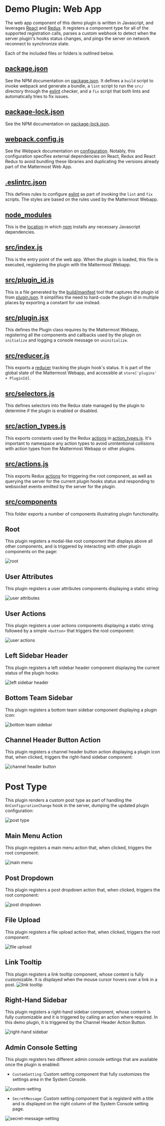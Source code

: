 # Demo Plugin: Web App

The web app component of this demo plugin is written in Javascript, and leverages [React](https://reactjs.org/) and [Redux](https://redux.js.org/). It registers a component type for all of the supported registration calls, parses a custom webhook to detect when the server plugin's hooks status changes, and pings the server on network reconnect to synchronize state.

Each of the included files or folders is outlined below.

## [package.json](package.json)

See the NPM documentation on [package.json](https://docs.npmjs.com/files/package.json). It defines a `build` script to invoke webpack and generate a bundle, a `lint` script to run the `src/` directory through the [eslint](https://eslint.org/) checker, and a `fix` script that both lints and automatically tries to fix issues.

## [package-lock.json](package-lock.json)

See the NPM documentation on [package-lock.json](https://docs.npmjs.com/files/package-lock.json).

## [webpack.config.js](webpack.config.js)

See the Webpack documentation on [configuration](https://webpack.js.org/configuration/). Notably, this configuration specifies external dependencies on React, Redux and React Redux to avoid bundling these libraries and duplicating the versions already part of the Mattermost Web App.

## [.eslintrc.json](.eslintrc.json)

This defines rules to configure [eslint](https://eslint.org/) as part of invoking the `lint` and `fix` scripts. The styles are based on the rules used by the Mattermost Webapp.

## [node\_modules](node_modules)

This is the [location](https://docs.npmjs.com/files/folders#node-modules) in which [npm](https://www.npmjs.com/) installs any necessary Javascript dependencies.

## [src/index.js](src/index.js)

This is the entry point of the web app. When the plugin is loaded, this file is executed, registering the plugin with the Mattermost Webapp.

## [src/plugin\_id.js](src/plugin_id.js)

This is a file generated by the [build/manifest](../build/manifest) tool that captures the plugin id from [plugin.json](../plugin.json). It simplifies the need to hard-code the plugin id in multiple places by exporting a constant for use instead.

## [src/plugin.jsx](src/plugin.jsx)

This defines the Plugin class requires by the Mattermost Webapp, registering all the components and callbacks used by the plugin on `initialize` and logging a console message on `uninitialize`.

## [src/reducer.js](src/reducer.js)

This exports a [reducer](https://redux.js.org/basics/reducers) tracking the plugin hook's status. It is part of the global state of the Mattermost Webapp, and accessible at `store['plugins' + PluginId]`.

## [src/selectors.js](src/selectors.js)

This defines selectors into the Redux state managed by the plugin to determine if the plugin is enabled or disabled.

## [src/action\_types.js](src/action_types.js)

This exports constants used by the Redux [actions](https://redux.js.org/basics/actions) in [action\_types.js](src/action_types.js). It's important to namespace any action types to avoid unintentional collisions with action types from the Mattermost Webapp or other plugins.

## [src/actions.js](src/actions.js)

This exports Redux [actions](https://redux.js.org/basics/actions) for triggering the root component, as well as querying the server for the current plugin hooks status and responding to websocket events emitted by the server for the plugin.

## [src/components](src/components)

This folder exports a number of components illustrating plugin functionality.

## Root

This plugin registers a modal-like root component that displays above all other components, and is triggered by interacting with other plugin components on the page:

![root](docs/root.png)

## User Attributes

This plugin registers a user attributes components displaying a static string:

![user attributes](docs/user_attributes.png)

## User Actions

This plugin registers a user actions components displaying a static string followed by a simple `<button>` that triggers the root component:

![user actions](docs/user_actions.png)

## Left Sidebar Header

This plugin registers a left sidebar header component displaying the current status of the plugin hooks:

![left sidebar header](docs/left_sidebar_header.png)

## Bottom Team Sidebar

This plugin registers a bottom team sidebar component displaying a plugin icon:

![bottom team sidebar](docs/bottom_team_sidebar.png)

## Channel Header Button Action

This plugin registers a channel header button action displaying a plugin icon that, when clicked, triggers the right-hand sidebar component:

![channel header button](docs/channel_header_button.png)

# Post Type

This plugin renders a custom post type as part of handling the `OnConfigurationChange` hook in the server, dumping the updated plugin configuration:

![post type](docs/post_type.png)

## Main Menu Action

This plugin registers a main menu action that, when clicked, triggers the root component:

![main menu](docs/main_menu.png)

## Post Dropdown

This plugin registers a post dropdown action that, when clicked, triggers the root component:

![post dropdown](docs/post_dropdown.png)

## File Upload

This plugin registers a file upload action that, when clicked, triggers the root component:

![file upload](docs/file_upload.png)

## Link Tooltip

This plugin registers a link tooltip component, whose content is fully customizable. It is displayed when the mouse cursor hovers over a link in a post.
![link tooltip](docs/link_tooltip.png)

## Right-Hand Sidebar

This plugin registers a right-hand sidebar component, whose content is fully customizable and it is triggered by calling an action where required. In this demo plugin, it is triggered by the Channel Header Action Button.

![right-hand sidebar](docs/right_hand_sidebar.png)

## Admin Console Setting

This plugin registers two different admin console settings that are available once the plugin is enabled:

- `CustomSetting`: Custom setting component that fully customizes the settings area in the System Console.

![custom-setting](docs/admin_setting_full_screen.png)

- `SecretMessage`: Custom setting component that is registerd with a title and is displayed on the right column of the System Console setting page.

![secret-message-setting](docs/admin_setting_with_title.png)

